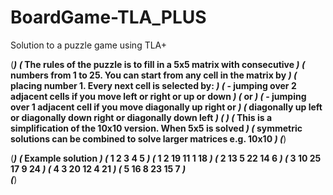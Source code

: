 # BoardGame-TLA_PLUS
 Solution to a puzzle game using TLA+

(***************************************************************************)
(* The rules of the puzzle is to fill in a 5x5 matrix with consecutive     *)
(* numbers from 1 to 25. You can start from any cell in the matrix by      *)
(* placing number 1. Every next cell is selected by:                       *)
(* - jumping over 2 adjacent cells if you move left or right or up or down *)
(*    or                                                                   *) 
(* - jumping over 1 adjacent cell if you move diagonally up right or       *)
(*   diagonally up left or diagonally down right or diagonally down left   *)
(*                                                                         *)
(* This is a simplification of the 10x10 version. When 5x5 is solved       *)
(* symmetric solutions can be combined to solve larger matrices e.g. 10x10 *)
(***************************************************************************)


(***************************************************************************)
(*                          Example solution                               *)
(*     1   2   3   4   5                                                   *)
(* 1   2   19  11  1   18                                                  *)
(* 2   13  5   22  14  6                                                   *)
(* 3   10  25  17  9   24                                                  *)
(* 4   3   20  12  4   21                                                  *)
(* 5   16  8   23  15  7                                                   *)                                                                        
(***************************************************************************)